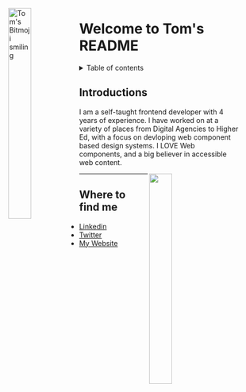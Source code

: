 <figure>
    <a href="https://tomvar.dev" target="_blank" title="Tom's Portfolio and Resume Website">
      <img width="33%" align="left" src="https://sdk.bitmoji.com/render/panel/20048676-99101286108_5-s5-v1.png?transparent=1&palette=1&scale=2" alt="Tom's Bitmoji smiling"/>
    </a>
</figure>
<div>
<h1>Welcome to Tom's README</h1>
    <details>
        <summary>Table of contents</summary>
        <ul>
            <li><a href="#introduction">Introduction<a/></li>
            <li><a href="#connect">Let's Connect!<a/></li>
        </ul>
    </details>
  <h2 id="introduction">Introductions</h2>
  <p>I am a self-taught frontend developer with 4 years of experience. I have worked on at a variety of places from Digital Agencies to Higher Ed, with a focus on devloping web component based design systems. I LOVE Web components, and a big believer in accessible web content.</p>
   <figure>
    <img width="33%" align="right"  src="https://media.giphy.com/media/2A29ghC2SEWYIYXGKt/giphy.gif"/>
  </figure>
<hr/>
  <h2 id="connect">Where to find me</h2>
  
  <ul>
    <li><a href="https://www.linkedin.com/in/shiju-tom-varughese/" target="_blank" title="Tom's linkedin profile">Linkedin<a/></li>
    <li><a href="https://www.twitter.com/tomsshow" target="_blank" title="Tom's twitter profile">Twitter<a/></li>
    <li><a href="https://tomvar.dev" target="_blank" title="Tom's Portfolio and Resume Website">My Website<a/></li>
  </ul>
    
</div>

<!--
 
**tomsshow/tomsshow** is a ✨ _special_ ✨ repository because its `README.md` (this file) appears on your GitHub profile.

Here are some ideas to get you started:

- 🔭 I’m currently working on ...
- 🌱 I’m currently learning ...
- 👯 I’m looking to collaborate on ...
- 🤔 I’m looking for help with ...
- 💬 Ask me about ...
- 📫 How to reach me: ...
- 😄 Pronouns: ...
- ⚡ Fun fact: ...
-->
